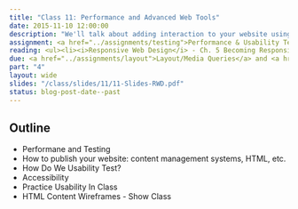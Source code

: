 ```yaml
---
title: "Class 11: Performance and Advanced Web Tools"
date: 2015-11-10 12:00:00
description: "We'll talk about adding interaction to your website using Jquery and JavaScript.   We'll also talk about templating using GitHub Pages and Jekyll.  Finally, we'll touch on how CSS preprocessors can speed up your development time."
assignment: <a href="../assignments/testing">Performance & Usability Testing</a> and <a href="../assignments/templates">HTML/CSS Templates</a>
reading: <ul><li><i>Responsive Web Design</i> - Ch. 5 Becoming Responsive</li><li><a href="http://timkadlec.com/2014/01/fast-enough/">Fast Enough by Tim Kadlec</a></li><li><a href="https://www.filamentgroup.com/lab/performance-rwd.html">How we make RWD Sites load fast as heck by Scott Jehl</a></li><li><a href="http://alistapart.com/article/understandingprogressiveenhancement">Understanding Progressive Enhancement by Aaron Gustafson</a></li></ul>
due: <a href="../assignments/layout">Layout/Media Queries</a> and <a href="../assignments/wireframes">HTML Content Wireframes</a>
part: "4"
layout: wide
slides: "/class/slides/11/11-Slides-RWD.pdf"
status: blog-post-date--past
---
```


## Outline

* Performane and Testing
* How to publish your website: content management systems, HTML, etc.
* How Do We Usability Test?
* Accessibility
* Practice Usability In Class
* HTML Content Wireframes - Show Class

